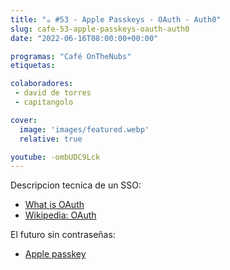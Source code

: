 ```yaml
---
title: "☕️ #53 - Apple Passkeys - OAuth - Auth0"
slug: cafe-53-apple-passkeys-oauth-auth0
date: "2022-06-16T08:00:00+00:00"

programas: "Café OnTheNubs"
etiquetas:

colaboradores:
 - david de torres
 - capitangolo

cover:
  image: 'images/featured.webp'
  relative: true

youtube: -ombUDC9Lck
---
```


Descripcion tecnica de un SSO:

- [What is OAuth](https://www.varonis.com/blog/what-is-oauth)
- [Wikipedia: OAuth](https://en.wikipedia.org/wiki/OAuth)

El futuro sin contraseñas:

- [Apple passkey](https://developer.apple.com/passkeys/)

